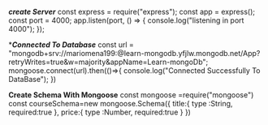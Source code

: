 
***************create Server***************
const express = require("express");
const app = express();
const port = 4000;
app.listen(port, () => {
  console.log("listening in port 4000");
});



****************Connected To Database***************
const url =
  "mongodb+srv://mariomena199:<Password>@learn-mongodb.yfjlw.mongodb.net/App?retryWrites=true&w=majority&appName=Learn-mongoDb";
mongoose.connect(url).then(()=>{
  console.log("Connected Successfully To DataBase");
})


************Create Schema With Mongoose************ 
const mongoose =require("mongoose")
const courseSchema=new mongoose.Schema({
title:{
  type :String,
  required:true
},
price:{
  type :Number,
  required:true
}
})

